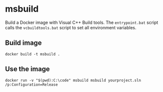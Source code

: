 # msbuild

Build a Docker image with Visual C++ Build tools.
The `entrypoint.bat` script calls the `vcbuildtools.bat` script to set all
environment variables.

## Build image

```
docker build -t msbuild .
```

## Use the image

```
docker run -v "$(pwd):C:\code" msbuild msbuild yourproject.sln /p:Configuration=Release
```
